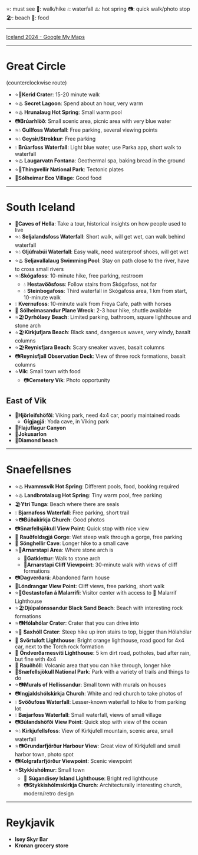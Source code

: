 ⭐: must see
🥾: walk/hike
💧: waterfall
♨️: hot spring
📷: quick walk/photo stop
🏖️: beach
🍖: food
***
[Iceland 2024 - Google My Maps](https://www.google.com/maps/d/u/0/edit?mid=1MMcgL0PdF-DAfyMSQBLjwDuOHOxjfq8&ll=64.22733198716794%2C-21.40450934999999&z=8)
***
# Great Circle
(counterclockwise route)
- ⭐🥾**Kerid Crater**: 15-20 minute walk
- ⭐♨️ **Secret Lagoon**: Spend about an hour, very warm
- ⭐♨️ **Hrunalaug Hot Spring**: Small warm pool
- 📷**Brúarhlöð**: Small scenic area, picnic area with very blue water
- ⭐💧 **Gullfoss Waterfall**: Free parking, several viewing points
- ⭐💧 **Geysir/Strokkur**: Free parking
- 💧 **Brúarfoss Waterfall**: Light blue water, use Parka app, short walk to waterfall
- ⭐♨️ **Laugarvatn Fontana**: Geothermal spa, baking bread in the ground
- ⭐🥾**Thingvellir National Park**: Tectonic plates
- 🍖**Sólheimar Eco Village**: Good food
***
# South Iceland
- 🥾**Caves of Hella**: Take a tour, historical insights on how people used to live
- ⭐💧 **Seljalandsfoss Waterfall**: Short walk, will get wet, can walk behind waterfall
- ⭐💧 **Gljúfrabúi Waterfall**: Easy walk, need waterproof shoes, will get wet
- ⭐♨️ **Seljavallalaug Swimming Pool**: Stay on path close to the river, have to cross small rivers
- ⭐💧**Skógafoss**: 10-minute hike, free parking, restroom
    - 💧 **Hestavöðsfoss**: Follow stairs from Skógafoss, not far
    - 💧 **Steinbogafoss**: Third waterfall in Skógafoss area, 1 km from start, 10-minute walk
- 💧 **Kvernufoss**: 10-minute walk from Freya Cafe, path with horses
- 🥾 **Sólheimasandur Plane Wreck**: 2-3 hour hike, shuttle available
- ⭐🏖️**Dyrhólaey Beach**: Limited parking, bathroom, square lighthouse and stone arch
- ⭐🏖️**Kirkjufjara Beach**: Black sand, dangerous waves, very windy, basalt columns
- ⭐🏖️**Reynisfjara Beach**: Scary sneaker waves, basalt columns
- 📷**Reynisfjall Observation Deck**: View of three rock formations, basalt columns
- ⭐**Vík**: Small town with food
    - 📷**Cemetery Vík**: Photo opportunity
## East of Vik
- 🥾**Hjörleifshöfði**: Viking park, need 4x4 car, poorly maintained roads
    - **Gígjagjá**: Yoda cave, in Viking park
- 🥾**Flajuflagur Canyon**
- 🥾**Jokusarlon**
- 🥾**Diamond beach**
***
# Snaefellsnes
- ⭐♨️ **Hvammsvík Hot Spring**: Different pools, food, booking required
- ⭐♨️ **Landbrotalaug Hot Spring**: Tiny warm pool, free parking
- 🏖️**Ytri Tunga**: Beach where there are seals
- 💧 **Bjarnafoss Waterfall**: Free parking, short trail
- ⭐📷**Búðakirkja Church**: Good photos
- 📷**Snæfellsjökull View Point**: Quick stop with nice view
- 🥾 **Rauðfeldsgjá Gorge**: Wet steep walk through a gorge, free parking
- 🥾 **Sönghellir Cave**: Longer hike to a small cave
- ⭐🥾**Arnarstapi Area**: Where stone arch is
    - 🥾**Gatklettur**: Walk to stone arch
    - 🥾**Arnarstapi Cliff Viewpoint**: 30-minute walk with views of cliff formations
- 📷**Dagverðará**: Abandoned farm house
- 🥾**Lóndrangar View Point**: Cliff views, free parking, short walk
- ⭐🥾**Gestastofan á Malarrifi**: Visitor center with access to 🗼 Malarrif Lighthouse
- ⭐🏖️**Djúpalónssandur Black Sand Beach**: Beach with interesting rock formations
- ⭐📷**Hólahólar Crater**: Crater that you can drive into
- ⭐🥾 **Saxhóll Crater**: Steep hike up iron stairs to top, bigger than Hólahólar
- 🗼 **Svörtuloft Lighthouse**: Bright orange lighthouse, road good for 4x4 car, next to the Torch rock formation
- 🗼 **Öndverðarnesviti Lighthouse**: 5 km dirt road, potholes, bad after rain, but fine with 4x4
- 🥾 **Rauðhóll**: Volcanic area that you can hike through, longer hike
- 🥾**Snæfellsjökull National Park**: Park with a variety of trails and things to do
- ⭐📷**Murals of Hellissandur**: Small town with murals on houses
- 📷**Ingjaldshólskirkja Church**: White and red church to take photos of
- 💧 **Svöðufoss Waterfall**: Lesser-known waterfall to hike to from parking lot
- 💧 **Bæjarfoss Waterfall**: Small waterfall, views of small village
- 📷**Búlandshöfði View Point**: Quick stop with view of the ocean
- ⭐💧 **Kirkjufellsfoss**: View of Kirkjufell mountain, scenic area, small waterfall
- ⭐📷**Grundarfjörður Harbour View**: Great view of Kirkjufell and small harbor town, photo spot
- 📷**Kolgrafarfjörður Viewpoint**: Scenic viewpoint
- ⭐**Stykkishólmur**: Small town
    - 🗼 **Súgandisey Island Lighthouse**: Bright red lighthouse
    - 📷**Stykkishólmskirkja Church**: Architecturally interesting church, modern/retro design
***
# Reykjavik
- **Isey Skyr Bar**
- **Kronan grocery store**
